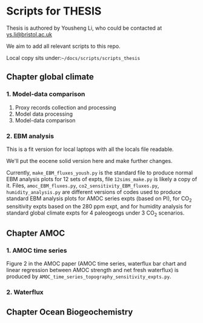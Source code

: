 
# Scripts for THESIS

Thesis is authored by Yousheng Li, who could be contacted at <ys.li@bristol.ac.uk>

We aim to add all relevant scripts to this repo. 

Local copy sits under:`~/docs/scripts/scripts_thesis`


## Chapter global climate

### 1. Model-data comparison

1. Proxy records collection and processing
2. Model data processing
3. Model-data comparison


### 2. EBM analysis

This is a fit version for local laptops with all the locals file readable.

We'll put the eocene solid version here and make further changes.

Currently, `make_EBM_fluxes_yoush.py` is the standard file to produce normal EBM analysis plots for 12 sets of expts, file `12sims_make.py` is likely a copy of it.
Files, `amoc_EBM_fluxes.py`, `co2_sensitivity_EBM_fluxes.py`, `humidity_analysis.py` are different versions of codes used to produce standard EBM analysis plots for AMOC series expts (based on PI), for CO<sub>2</sub> sensitivity expts based on the 280 ppm expt, and for humidity analysis for standard global climate expts for 4 paleogeogs under 3 CO<sub>2</sub> scenarios.

## Chapter AMOC

### 1. AMOC time series

Figure 2 in the AMOC paper (AMOC time series, waterflux bar chart and linear regression between AMOC strength and net fresh waterflux) is produced by `AMOC_time_series_topography_sensitivity_expts.py`.

### 2. Waterflux


## Chapter Ocean Biogeochemistry